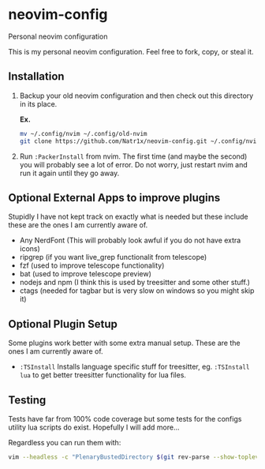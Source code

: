 # neovim-config
Personal neovim configuration  

This is my personal neovim configuration. Feel free to fork, copy, or steal it.

## Installation

1. Backup your old neovim configuration and then check out this directory in
   its place.  
    
    **Ex.**
    ```bash
    mv ~/.config/nvim ~/.config/old-nvim
    git clone https://github.com/Natr1x/neovim-config.git ~/.config/nvim
    ```
2. Run `:PackerInstall` from nvim. The first time (and maybe the second) you
   will probably see a lot of error. Do not worry, just restart nvim and
   run it again until they go away.


## Optional External Apps to improve plugins

Stupidly I have not kept track on exactly what is needed but these include
these are the ones I am currently aware of.

- Any NerdFont (This will probably look awful if you do not have extra icons)
- ripgrep (if you want live\_grep functionalit from telescope)
- fzf (used to improve telescope functionality)
- bat (used to improve telescope preview)
- nodejs and npm (I think this is used by treesitter and some other stuff.)
- ctags (needed for tagbar but is very slow on windows so you might skip it)

## Optional Plugin Setup  

Some plugins work better with some extra manual setup. These are the ones I am
currently aware of.

- `:TSInstall` Installs language specific stuff for treesitter, eg. `:TSInstall lua`
  to get better treesitter functionality for lua files.

## Testing  

Tests have far from 100% code coverage but some tests for the configs utility
lua scripts do exist. Hopefully I will add more...  

Regardless you can run them with:  
```bash
vim --headless -c "PlenaryBustedDirectory $(git rev-parse --show-toplevel) { minimal = true }"
```
